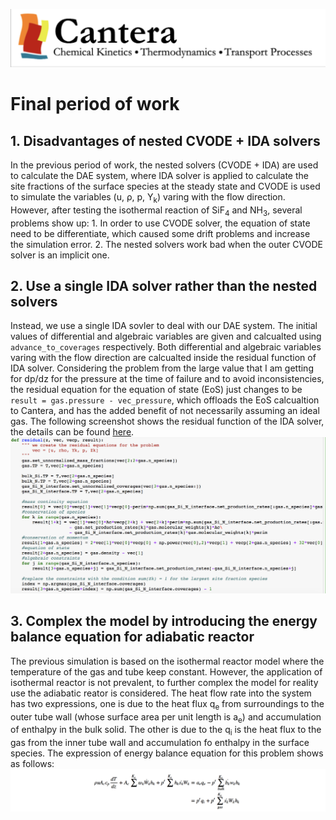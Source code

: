 ![alt text](https://github.com/yuj056/yuj056.github.io/blob/master/_posts/Screen%20Shot%202018-06-12%20at%2010.51.39%20AM.png)
# Final period of work
## 1. Disadvantages of nested CVODE + IDA solvers
In the previous period of work, the nested solvers (CVODE + IDA) are used to calculate the DAE system, where IDA solver is applied to calculate the site fractions of the surface species at the steady state and CVODE is used to simulate the variables (u, &rho;, p, Y<sub>k</sub>) varing with the flow direction. However, after testing the isothermal reaction of SiF<sub>4</sub> and NH<sub>3</sub>, several problems show up: 1. In order to use CVODE solver, the equation of state need to be differentiate, which caused some drift problems and increase the simulation error. 2. The nested solvers work bad when the outer CVODE solver is an implicit one.
## 2. Use a single IDA solver rather than the nested solvers
Instead, we use a single IDA sovler to deal with our DAE system. The initial values of differential and algebraic variables are given and calcualted using `advance_to_coverages` respectively. Both differential and algebraic variables varing with the flow direction are calcualted inside the residual function of IDA solver. Considering the problem from the large value that I am getting for dp/dz for the pressure at the time of failure and to avoid inconsistencies, the residual equation for the equation of state (EoS) just changes to be `result = gas.pressure - vec_pressure`, which offloads the EoS calcualtion to Cantera, and has the added benefit of not necessarily assuming an ideal gas. The following screenshot shows the residual function of the IDA solver, the details can be found [here](https://github.com/yuj056/yuj056.github.io/blob/master/model/1D_pfr_surf_IDA.ipynb).
![alt text](https://github.com/yuj056/yuj056.github.io/blob/master/_posts/fig_resid.png)
## 3. Complex the model by introducing the energy balance equation for adiabatic reactor
The previous simulation is based on the isothermal reactor model where the temperature of the gas and tube keep constant. However, the application of isothermal reactor is not prevalent, to further complex the model for reality use the adiabatic reator is considered. 
The heat flow rate into the system has two expressions, one is due to the heat flux q<sub>e</sub> from surroundings to the outer tube wall (whose surface area per unit length is a<sub>e</sub>) and accumulation of enthalpy in the bulk solid. The other is due to the q<sub>i</sub> is the heat flux to the gas from the inner tube wall and accumulation fo enthalpy in the surface species. The expression of energy balance equation for this problem shows as follows:
![alt text](https://github.com/yuj056/yuj056.github.io/blob/master/_posts/energy_eq.png)

